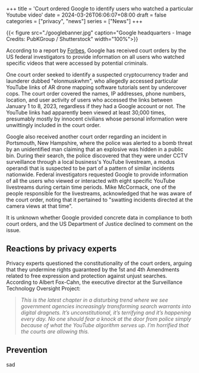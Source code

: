 +++
title = 'Court ordered Google to identify users who watched a particular Youtube video'
date = 2024-03-26T06:06:07+08:00
draft = false
categories = ["privacy", "news"]
series = ["News"]
+++

{{< figure src="./googlebanner.jpg" caption="Google headquarters - Image Credits: PubKGroup / Shutterstock" width="100%">}}

According to a report by [Forbes](https://www.forbes.com/sites/thomasbrewster/2024/03/22/feds-ordered-google-to-unmask-certain-youtube-users-critics-say-its-terrifying/), Google has received court orders by the US federal investigators to provide information on all users who watched specific videos that were accessed by potential criminals.

One court order seeked to identify a suspected cryptocurrency trader and launderer dubbed "elonmuskwhm", who allegedly accessed particular YouTube links of AR drone mapping software tutorials sent by undercover cops. The court order covered the  names, IP addresses, phone numbers, location, and user activity of users who accessed the links between January 1 to 8, 2023, regardless if they had a Google account or not. The YouTube links had apparently been viewed at least 30,000 times, presumably mostly by innocent civilians whose personal information were unwittingly included in the court order.

Google also received another court order regarding an incident in Portsmouth, New Hampshire, where the police was alerted to a bomb threat by an unidentified man claiming that an explosive was hidden in a public bin. During their search, the police discovered that they were under CCTV surveillance through a local business's YouTube livestream, a modus operandi that is suspected to be part of a pattern of similar incidents nationwide. Federal investigators requested Google to provide information of all the users who viewed or interacted with eight specific YouTube livestreams during certain time periods. Mike McCormack, one of the people responsible for the livestreams, acknowledged that he was aware of the court order, noting that it pertained to "swatting incidents directed at the camera views at that time".

It is unknown whether Google provided concrete data in compliance to both court orders, and the US Department of Justice declined to comment on the issue.

## Reactions by privacy experts

Privacy experts questioned the constitutionality of the court orders, arguing that they undermine rights guaranteed by the 1st and 4th Amendments related to free expression and protection against unjust searches. According to Albert Fox-Cahn, the executive director at the Surveillance Technology Oversight Project:

> *This is the latest chapter in a disturbing trend where we see government agencies increasingly transforming search warrants into digital dragnets. It’s unconstitutional, it’s terrifying and it’s happening every day.*
> *No one should fear a knock at the door from police simply because of what the YouTube algorithm serves up. I’m horrified that the courts are allowing this.*

## Prevention

sad